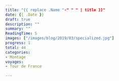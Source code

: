 ```yaml
---
title: "{{ replace .Name "-" " " | title }}"
date: {{ .Date }}
draft: true
description: ""
summary: ""
ReadingTime: 5
images: ["/images/blog/2019/03/specialized.jpg"]
progress: 1
total: 44
categories:
- Montage
voyages:
- Tour de France

---
```


